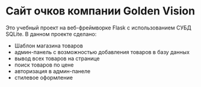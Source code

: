 # Сайт очков компании Golden Vision
Это учебный проект на веб-фреймворке Flask с использованием СУБД SQLite.
В данном проекте сделано:
* Шаблон магазина товаров
* админ-панель с возможностью добавления товаров в базу данных
* вывод всех товаров на странице
* поиск товаров по цене
* авторизация в админ-панеле
* стилевое оформление

